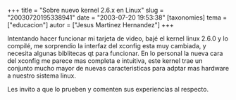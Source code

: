 +++
title = "Sobre nuevo kernel 2.6.x en Linux"
slug = "20030720195338941"
date = "2003-07-20 19:53:38"
[taxonomies]
tema = ["educacion"]
autor = ["Jesus Martinez Hernandez"]
+++

Intentando hacer funcionar mi tarjeta de video, bajé el kernel linux
2.6.0 y lo compilé, me sorprendio la interfaz del xconfig esta muy
cambiada, y necesita algunas biblitecas qt para funcionar. En lo
personal la nueva cara del xconfig me parece mas completa e intuitiva,
este kernel trae un conjunto mucho mayor de nuevas caracteristicas para
adptar mas hardware a nuestro sistema linux.

Les invito a que lo prueben y comenten sus experiencias al respecto.

